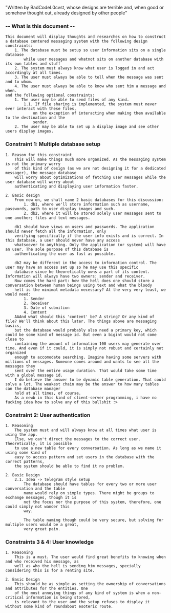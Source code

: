 "Written by BadCodeL0cvst, whose designs are terrible and, when good or somehow thought out, already designed by other people"

### -- What is this document --
    This document will display thoughts and researches on how to construct 
    a database centered messaging system with the following design constraints:
        1. The database must be setup so user information sits on a single database
            while user messages and whatnot sits on another database with its own tables and stuff
        2. The system must always know what user is logged in and act accordingly at all times.
        3. The user must always be able to tell when the message was sent and to whom. 
        4. The user must always be able to know who sent him a message and when. 
    and the following optional constraints:
        1. The user may be able to send files of any kind.
            1.1. If file sharing is implemented, the system must never ever interact with these files,
                on the exception of interacting when making them available to the destination and the 
                sender.
        2. The user may be able to set up a display image and see other users display images.

### Constraint 1: Multiple database setup
    1. Reason for this constraint
        This will make things much more organized. As the messaging system is not the primary worry 
        of this kind of design (as we are not designing it for a dedicated messager), the message database
        will worry about optimizations of fetching user messages while the user database will worry about
        authenticating and displaying user information faster.

    2. Basic design
        From now on, we shall name 2 basic databases for this discussion:
            1. db1, where we'll store information such as username, passwords, path to user display images and such.
            2. db2, where it will be stored solely user messages sent to one another; files and text messages.

        db1 should have views on users and passwords. The application should never fetch all the information, only
        verifying specifically if the user info exists and is correct. In this database, a user should never have any access
        whatsoever to anything. Only the application (or system) will have an user. The sole purpose of this database is
        authenticating the user as fast as possible.
        
        db2 may be different in the access to information control. The user may have an access set up so he may use this specific
        database since he theoretically owns a part of its content. Information will always have two owners: sender and receiver. 
        Now comes the hard part: how the hell does one should store a conversation between human beings using text and what the bloody
        hell is the minimal metadata necessary? At the very very least, we would need:
            1. Sender
            2. Receiver
            3. Date of submition
            4. Content
        AAAnd what should this 'content' be? A string? Or any kind of file? We'll think about this later. The things above are messaging basics, 
        but the database would probably also need a primary key, which could be some kind of message id. But even a bigint would not come close to
        containing the amount of information 100 users may generate over time. And even if it could, it is simply not robust and certainly not organized
        enough to accomodate searching. Imagine having some servers with millions of messages. Someone comes around and wants to see all the messages they
        sent over the entire usage duration. That would take some time with a global message id. 
        I do believe the answer to be dynamic table generation. That could solve a lot. The weakest chain may be the answer to how many tables can the database manager
        hold at all times, of course. 
        As a newb in this kind of client-server programming, i have no fucking idea how to solve any of this bullshit :>

### Constraint 2: User authentication
    1. Reasoning
        The system must and will always know at all times what user is using the app.
        Else, we can't direct the messages to the correct user. Theoretically, it is possible
        to use a new table for every conversation. As long as we name it using some kind of 
        easy to access pattern and set users in the database with the correct patterns, 
        the system should be able to find it no problem.

    2. Basic Design 
        2.1. Idea -> telegram style setup
            The database should have tables for every two or more user conversation and the table 
            name would rely on simple types. There might be groups to exchange messages, though it is 
            not the focus nor the purpose of this system, therefore, one could simply not wander this 
            way.

            The table naming though could be very secure, but solving for multiple users would be a great,
            very great pain.
    
### Constraints 3 & 4: User knowledge
    1. Reasoning
        This is a must. The user would find great benefits to knowing when and who received his message, as 
        well as who the hell is sending him messages, specially considering this is for a renting site.
    
    2. Basic Design
        This should be as simple as setting the ownership of conversations and attributes for the entities. One
        of the most annoying things of any kind of system is when a non-critical information is being stored,
        is relevant to the user and the setup refuses to display it without some kind of roundabout esoteric route.  






    